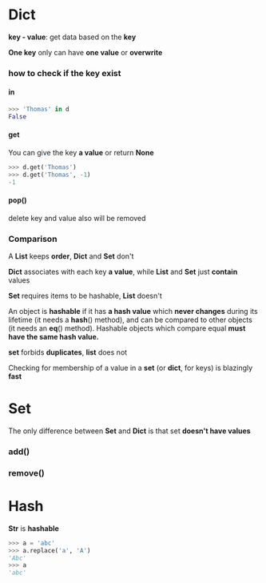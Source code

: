 # __Dict__

__key - value__: get data based on the __key__

__One key__ only can have __one value__ or __overwrite__

### how to check if the key exist

#### in
```Python
>>> 'Thomas' in d
False
```

#### get
You can give the key __a value__ or return __None__
```Python
>>> d.get('Thomas')
>>> d.get('Thomas', -1)
-1
```
#### pop()

delete key and value also will be removed

### Comparison

A __List__ keeps __order__, __Dict__ and __Set__ don't

__Dict__ associates with each key __a value__, while __List__ and __Set__ just __contain__ values

__Set__ requires items to be hashable, __List__ doesn't

An object is __hashable__ if it has __a hash value__ which __never changes__ during its lifetime (it needs a __hash__() method), and can be compared to other objects (it needs an __eq__() method). Hashable objects which compare equal __must have the same hash value.__

__set__ forbids __duplicates__, __list__ does not

Checking for membership of a value in a __set__ (or __dict__, for keys) is blazingly __fast__

# __Set__

The only difference between __Set__ and __Dict__ is that set __doesn't have values__

### add()

### remove()


# __Hash__

__Str__ is __hashable__

```Python
>>> a = 'abc'
>>> a.replace('a', 'A')
'Abc'
>>> a
'abc'
```
